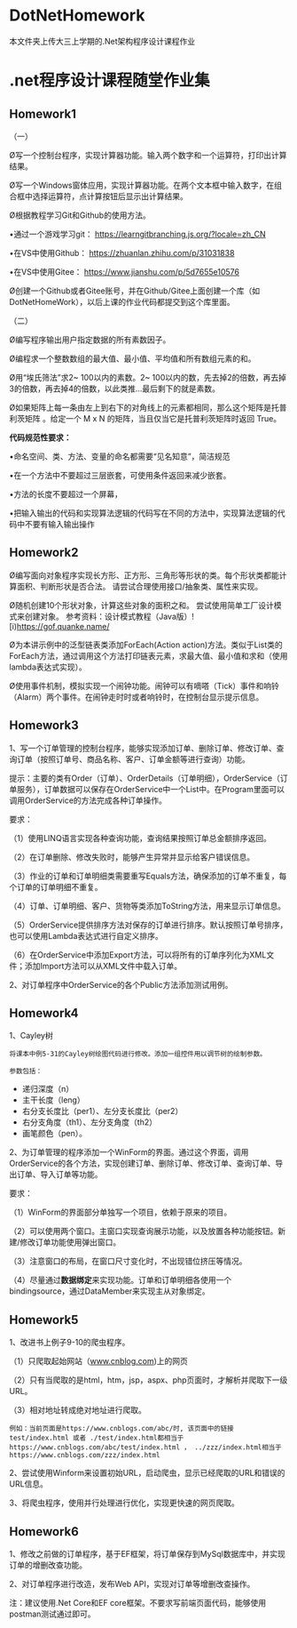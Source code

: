 # DotNetHomework
本文件夹上传大三上学期的.Net架构程序设计课程作业

# .net程序设计课程随堂作业集



## Homework1

（一）

Ø写一个控制台程序，实现计算器功能。输入两个数字和一个运算符，打印出计算结果。

Ø写一个Windows窗体应用，实现计算器功能。在两个文本框中输入数字，在组合框中选择运算符，点计算按钮后显示出计算结果。

Ø根据教程学习Git和Github的使用方法。 

•通过一个游戏学习git： https://learngitbranching.js.org/?locale=zh_CN 

•在VS中使用Github： https://zhuanlan.zhihu.com/p/31031838

•在VS中使用Gitee： https://www.jianshu.com/p/5d7655e10576

Ø创建一个Github或者Gitee账号，并在Github/Gitee上面创建一个库（如DotNetHomeWork），以后上课的作业代码都提交到这个库里面。

（二）

Ø编写程序输出用户指定数据的所有素数因子。

Ø编程求一个整数数组的最大值、最小值、平均值和所有数组元素的和。

Ø用“埃氏筛法”求2~ 100以内的素数。2~ 100以内的数，先去掉2的倍数，再去掉3的倍数，再去掉4的倍数，以此类推...最后剩下的就是素数。

Ø如果矩阵上每一条由左上到右下的对角线上的元素都相同，那么这个矩阵是托普利茨矩阵 。给定一个 M x N 的矩阵，当且仅当它是托普利茨矩阵时返回 True。



**代码规范性要求：**

•命名空间、类、方法、变量的命名都需要“见名知意”，简洁规范

•在一个方法中不要超过三层嵌套，可使用条件返回来减少嵌套。

•方法的长度不要超过一个屏幕，

•把输入输出的代码和实现算法逻辑的代码写在不同的方法中，实现算法逻辑的代码中不要有输入输出操作



## Homework2

Ø编写面向对象程序实现长方形、正方形、三角形等形状的类。每个形状类都能计算面积、判断形状是否合法。 请尝试合理使用接口/抽象类、属性来实现。

Ø随机创建10个形状对象，计算这些对象的面积之和。 尝试使用简单工厂设计模式来创建对象。 参考资料：设计模式教程（Java版）![i)https://gof.quanke.name/

Ø为本讲示例中的泛型链表类添加ForEach(Action<T> action)方法。类似于List<T>类的ForEach方法，通过调用这个方法打印链表元素，求最大值、最小值和求和（使用lambda表达式实现）。

Ø使用事件机制，模拟实现一个闹钟功能。闹钟可以有嘀嗒（Tick）事件和响铃（Alarm）两个事件。在闹钟走时时或者响铃时，在控制台显示提示信息。



## Homework3

1、写一个订单管理的控制台程序，能够实现添加订单、删除订单、修改订单、查询订单（按照订单号、商品名称、客户、订单金额等进行查询）功能。

提示：主要的类有Order（订单）、OrderDetails（订单明细），OrderService（订单服务），订单数据可以保存在OrderService中一个List中。在Program里面可以调用OrderService的方法完成各种订单操作。

要求：

（1）使用LINQ语言实现各种查询功能，查询结果按照订单总金额排序返回。

（2）在订单删除、修改失败时，能够产生异常并显示给客户错误信息。

（3）作业的订单和订单明细类需要重写Equals方法，确保添加的订单不重复，每个订单的订单明细不重复。	

（4）订单、订单明细、客户、货物等类添加ToString方法，用来显示订单信息。

（5）OrderService提供排序方法对保存的订单进行排序。默认按照订单号排序，也可以使用Lambda表达式进行自定义排序。

（6）在OrderService中添加Export方法，可以将所有的订单序列化为XML文件；添加Import方法可以从XML文件中载入订单。

2、对订单程序中OrderService的各个Public方法添加测试用例。



## Homework4

1、Cayley树

	将课本中例5-31的Cayley树绘图代码进行修改。添加一组控件用以调节树的绘制参数。
	
	参数包括：

- 递归深度（n）
- 主干长度（leng）
- 右分支长度比（per1）、左分支长度比（per2）
- 右分支角度（th1）、左分支角度（th2）
- 画笔颜色（pen）。

2、为订单管理的程序添加一个WinForm的界面。通过这个界面，调用OrderService的各个方法，实现创建订单、删除订单、修改订单、查询订单、导出订单、导入订单等功能。

要求：

（1）WinForm的界面部分单独写一个项目，依赖于原来的项目。

（2）可以使用两个窗口。主窗口实现查询展示功能，以及放置各种功能按钮。新建/修改订单功能使用弹出窗口。

（3）注意窗口的布局，在窗口尺寸变化时，不出现错位挤压等情况。

（4）尽量通过**数据绑定**来实现功能。订单和订单明细各使用一个bindingsource，通过DataMember来实现主从对象绑定。



## Homework5

1、改进书上例子9-10的爬虫程序。

（1）只爬取起始网站（www.cnblog.com)上的网页 

（2）只有当爬取的是html，htm，jsp，aspx、php页面时，才解析并爬取下一级URL。

（3）相对地址转成绝对地址进行爬取。

	例如：当前页面是https://www.cnblogs.com/abc/时, 该页面中的链接 test/index.html 或者 ./test/index.html都相当于 https://www.cnblogs.com/abc/test/index.html ， ../zzz/index.html相当于 https://www.cnblogs.com/zzz/index.html 

2、尝试使用Winform来设置初始URL，启动爬虫，显示已经爬取的URL和错误的URL信息。

3、将爬虫程序，使用并行处理进行优化，实现更快速的网页爬取。



## Homework6

1、修改之前做的订单程序，基于EF框架，将订单保存到MySql数据库中，并实现订单的增删改查功能。

2、对订单程序进行改造，发布Web API，实现对订单等增删改查操作。

 注：建议使用.Net Core和EF core框架。不要求写前端页面代码，能够使用postman测试通过即可。
